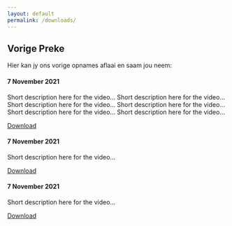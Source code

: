 ```yaml
---
layout: default
permalink: /downloads/
---
```


## Vorige Preke

Hier kan jy ons vorige opnames aflaai en saam jou neem:

<div class="row">
  <div class="col-md-4 mb-5">
    <div class="card"> 
      <div class="card_container">
        <h4><b>7 November 2021</b></h4> 
        <p>Short description here for the video... Short description here for the video... Short description here for the video... Short description here for the video... Short description here for the video... Short description here for the video...</p> 
        <a class="btn btn-primary btn-sm" href="#">Download</a>
      </div>
    </div>
  </div> 
  <div class="col-md-4 mb-5">
    <div class="card"> 
      <div class="card_container">
        <h4><b>7 November 2021</b></h4> 
        <p>Short description here for the video...</p> 
        <a class="btn btn-primary btn-sm" href="#">Download</a>
      </div>
    </div>  
  </div> 
  <div class="col-md-4 mb-5">
    <div class="card"> 
      <div class="card_container">
        <h4><b>7 November 2021</b></h4> 
        <p>Short description here for the video...</p> 
        <a class="btn btn-primary btn-sm" href="#">Download</a>
      </div>
    </div>  
  </div> 
</div> 

